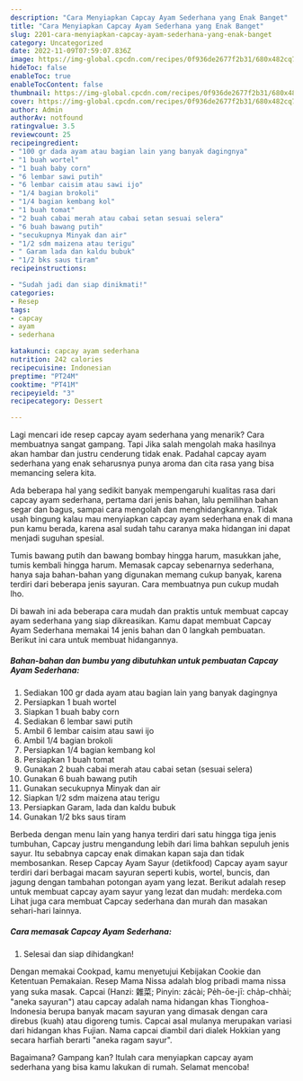 ```yaml
---
description: "Cara Menyiapkan Capcay Ayam Sederhana yang Enak Banget"
title: "Cara Menyiapkan Capcay Ayam Sederhana yang Enak Banget"
slug: 2201-cara-menyiapkan-capcay-ayam-sederhana-yang-enak-banget
category: Uncategorized
date: 2022-11-09T07:59:07.836Z
image: https://img-global.cpcdn.com/recipes/0f936de2677f2b31/680x482cq70/capcay-ayam-sederhana-foto-resep-utama.jpg
hideToc: false
enableToc: true
enableTocContent: false
thumbnail: https://img-global.cpcdn.com/recipes/0f936de2677f2b31/680x482cq70/capcay-ayam-sederhana-foto-resep-utama.jpg
cover: https://img-global.cpcdn.com/recipes/0f936de2677f2b31/680x482cq70/capcay-ayam-sederhana-foto-resep-utama.jpg
author: Admin
authorAv: notfound
ratingvalue: 3.5
reviewcount: 25
recipeingredient:
- "100 gr dada ayam atau bagian lain yang banyak dagingnya"
- "1 buah wortel"
- "1 buah baby corn"
- "6 lembar sawi putih"
- "6 lembar caisim atau sawi ijo"
- "1/4 bagian brokoli"
- "1/4 bagian kembang kol"
- "1 buah tomat"
- "2 buah cabai merah atau cabai setan sesuai selera"
- "6 buah bawang putih"
- "secukupnya Minyak dan air"
- "1/2 sdm maizena atau terigu"
- " Garam lada dan kaldu bubuk"
- "1/2 bks saus tiram"
recipeinstructions:

- "Sudah jadi dan siap dinikmati!"
categories:
- Resep
tags:
- capcay
- ayam
- sederhana

katakunci: capcay ayam sederhana 
nutrition: 242 calories
recipecuisine: Indonesian
preptime: "PT24M"
cooktime: "PT41M"
recipeyield: "3"
recipecategory: Dessert

---
```



Lagi mencari ide resep capcay ayam sederhana yang menarik? Cara membuatnya sangat gampang. Tapi Jika salah mengolah maka hasilnya akan hambar dan justru cenderung tidak enak. Padahal capcay ayam sederhana yang enak seharusnya punya aroma dan cita rasa yang bisa memancing selera kita.


Ada beberapa hal yang sedikit banyak mempengaruhi kualitas rasa dari capcay ayam sederhana, pertama dari jenis bahan, lalu pemilihan bahan segar dan bagus, sampai cara mengolah dan menghidangkannya. Tidak usah bingung kalau mau menyiapkan capcay ayam sederhana enak di mana pun kamu berada, karena asal sudah tahu caranya maka hidangan ini dapat menjadi suguhan spesial.

Tumis bawang putih dan bawang bombay hingga harum, masukkan jahe, tumis kembali hingga harum. Memasak capcay sebenarnya sederhana, hanya saja bahan-bahan yang digunakan memang cukup banyak, karena terdiri dari beberapa jenis sayuran. Cara membuatnya pun cukup mudah lho.


Di bawah ini ada beberapa cara mudah dan praktis untuk membuat capcay ayam sederhana yang siap dikreasikan. Kamu dapat membuat Capcay Ayam Sederhana memakai 14 jenis bahan dan 0 langkah pembuatan. Berikut ini cara untuk membuat hidangannya.

<!--inarticleads1-->

##### Bahan-bahan dan bumbu yang dibutuhkan untuk pembuatan Capcay Ayam Sederhana:

1. Sediakan 100 gr dada ayam atau bagian lain yang banyak dagingnya
1. Persiapkan 1 buah wortel
1. Siapkan 1 buah baby corn
1. Sediakan 6 lembar sawi putih
1. Ambil 6 lembar caisim atau sawi ijo
1. Ambil 1/4 bagian brokoli
1. Persiapkan 1/4 bagian kembang kol
1. Persiapkan 1 buah tomat
1. Gunakan 2 buah cabai merah atau cabai setan (sesuai selera)
1. Gunakan 6 buah bawang putih
1. Gunakan secukupnya Minyak dan air
1. Siapkan 1/2 sdm maizena atau terigu
1. Persiapkan  Garam, lada dan kaldu bubuk
1. Gunakan 1/2 bks saus tiram


Berbeda dengan menu lain yang hanya terdiri dari satu hingga tiga jenis tumbuhan, Capcay justru mengandung lebih dari lima bahkan sepuluh jenis sayur. Itu sebabnya capcay enak dimakan kapan saja dan tidak membosankan. Resep Capcay Ayam Sayur (detikfood) Capcay ayam sayur terdiri dari berbagai macam sayuran seperti kubis, wortel, buncis, dan jagung dengan tambahan potongan ayam yang lezat. Berikut adalah resep untuk membuat capcay ayam sayur yang lezat dan mudah: merdeka.com Lihat juga cara membuat Capcay sederhana dan murah dan masakan sehari-hari lainnya. 

<!--inarticleads2-->

##### Cara memasak Capcay Ayam Sederhana:


1. Selesai dan siap dihidangkan!

Dengan memakai Cookpad, kamu menyetujui Kebijakan Cookie dan Ketentuan Pemakaian. Resep Mama Nissa adalah blog pribadi mama nissa yang suka masak. Capcai (Hanzi: 雜菜; Pinyin: zácài; Pe̍h-ōe-jī: cha̍p-chhài; &#34;aneka sayuran&#34;) atau capcay adalah nama hidangan khas Tionghoa-Indonesia berupa banyak macam sayuran yang dimasak dengan cara direbus (kuah) atau digoreng tumis. Capcai asal mulanya merupakan variasi dari hidangan khas Fujian. Nama capcai diambil dari dialek Hokkian yang secara harfiah berarti &#34;aneka ragam sayur&#34;. 

Bagaimana? Gampang kan? Itulah cara menyiapkan capcay ayam sederhana yang bisa kamu lakukan di rumah. Selamat mencoba!
